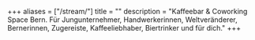+++
aliases = ["/stream/"]
title = ""
description = "Kaffeebar &amp; Coworking Space Bern. Für Jungunternehmer, Handwerkerinnen, Weltveränderer, Bernerinnen, Zugereiste, Kaffeeliebhaber, Biertrinker und für dich."
+++
